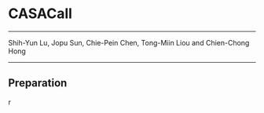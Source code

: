 # CASACall
___

Shih-Yun Lu, Jopu Sun, Chie-Pein Chen, Tong-Miin Liou and Chien-Chong Hong
___
## Preparation

r
